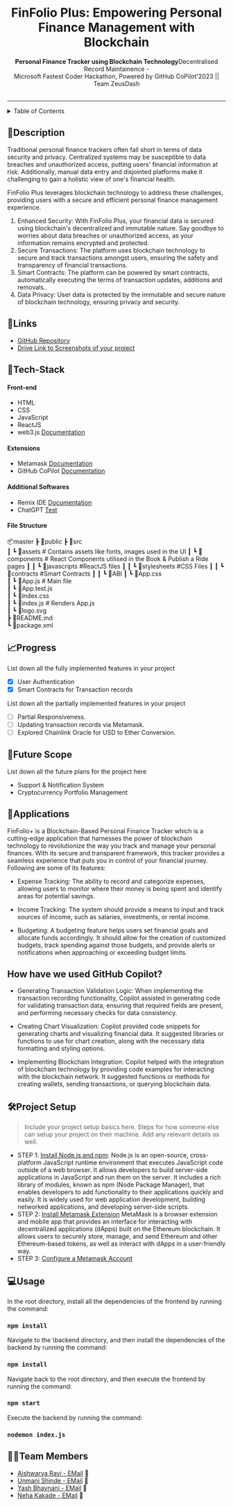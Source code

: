 <h1 align="center">
 FinFolio Plus: Empowering Personal Finance Management with Blockchain
</h1>

<div align="center">
   <strong>Personal Finance Tracker using Blockchain Technology</strong>Decentralised Record Maintainence -<br>
  Microsoft Fastest Coder Hackathon, Powered by GitHub CoPilot'2023 || Team ZeusDash <br> <br>
</div>
<hr>

<details>
<summary>Table of Contents</summary>

- [Description](#description)
- [Links](#links)
- [Tech Stack](#tech-stack)
- [File Structure](#file-structure)
- [Progress](#progress)
- [Future Scope](#future-scope)
- [Applications](#applications)
- [Project Setup](#project-setup)
- [Usage](#usage)
- [Team Members](#team-members)
- [Mentors](#mentors)
- [Screenshots](#screenshots)

</details>

## 📝Description

Traditional personal finance trackers often fall short in terms of data security and privacy. Centralized systems may be susceptible to data breaches and unauthorized access, putting users' financial information at risk. Additionally, manual data entry and disjointed platforms make it challenging to gain a holistic view of one's financial health.

FinFolio Plus leverages blockchain technology to address these challenges, providing users with a secure and efficient personal finance management experience.

1. Enhanced Security: With FinFolio Plus, your financial data is secured using blockchain's decentralized and immutable nature. Say goodbye to worries about data breaches or unauthorized access, as your information remains encrypted and protected.
2. Secure Transactions: The platform uses blockchain technology to secure and track transactions amongst users, ensuring the safety and transparency of financial transactions.
3. Smart Contracts: The platform can be powered by smart contracts, automatically executing the terms of transaction updates, additions and removals..
4. Data Privacy: User data is protected by the immutable and secure nature of blockchain technology, ensuring privacy and security.
## 🔗Links

- [GitHub Repository](https://github.com/Fastest-Coder-First/team-ZeusDash)
- [Drive Link to Screenshots of your project]([https://drive.google.com/drive/folders/1-4yxv0tFacmeiL3HV4LnqMMpuFB9aEDb?usp=sharing](https://drive.google.com/drive/folders/158z7ZSMK8hvNO3d5fko5JnT2Kf9rr-oQ?usp=drive_link))


## 🤖Tech-Stack

#### Front-end
- HTML
- CSS
- JavaScript
- ReactJS
- web3.js [Documentation](https://web3py.readthedocs.io/en/v5/)

#### Extensions
- Metamask [Documentation](https://docs.metamask.io/guide/)
- GitHub CoPilot [Documentation](https://github.com/features/copilot)

#### Additional Softwares
- Remix IDE [Documentation](https://remix-ide.readthedocs.io/en/latest/)
- ChatGPT [Test](https://chat.openai.com/)

#### File Structure

📦master
 ┣ 📂public
 ┣ 📂src                          
 ┃ ┗ 📂assets                                 # Contains assets like fonts, images used in the UI
 ┃ ┗ 📂components                    # React Components utilised in the Book & Publish a Ride pages 
 ┃ ┃ ┗ 📂javascripts                  #ReactJS files
 ┃ ┃ ┗ 📂stylesheets                  #CSS Files
 ┃ ┃ ┗ 📂contracts                    #Smart Contracts
 ┃ ┃ ┗ 📂ABI
 ┃ ┗ 📜App.css             
 ┃ ┗ 📜App.js                               # Main file             
 ┃ ┗ 📜App.test.js            
 ┃ ┗ 📜index.css           
 ┃ ┗ 📜index.js                             # Renders App.js      
 ┃ ┗ 📜logo.svg                 
 ┣ 📜README.md                              
 ┗ 📜package.xml
 
 

## 📈Progress

List down all the fully implemented features in your project
 
- [x] User Authentication
- [x] Smart Contracts for Transaction records

List down all the partially implemented features in your project

- [ ] Partial Responsiveness.
- [ ] Updating transaction records via Metamask.
- [ ] Explored Chainlink Oracle for USD to Ether Conversion.

## 🔮Future Scope

List down all the future plans for the project here

- Support & Notification System
- Cryptocurrency Portfolio Management

## 💸Applications

FinFolio+ is a Blockchain-Based Personal Finance Tracker which is a cutting-edge application that harnesses the power of blockchain technology to revolutionize the way you track and manage your personal finances. With its secure and transparent framework, this tracker provides a seamless experience that puts you in control of your financial journey. Following are some of its features:

* Expense Tracking:  The ability to record and categorize expenses, allowing users to monitor where their money is being spent and identify areas for potential savings.

* Income Tracking:  The system should provide a means to input and track sources of income, such as salaries, investments, or rental income.

* Budgeting: A budgeting feature helps users set financial goals and allocate funds accordingly. It should allow for the creation of customized budgets, track spending against those budgets, and provide alerts or notifications when approaching or exceeding budget limits.

## How have we used GitHub Copilot? 
* Generating Transaction Validation Logic: When implementing the transaction recording functionality, Copilot assisted in generating code for validating transaction data, ensuring that required fields are present, and performing necessary checks for data consistency.

* Creating Chart Visualization: Copilot provided code snippets for generating charts and visualizing financial data. It suggested libraries or functions to use for chart creation, along with the necessary data formatting and styling options.

* Implementing Blockchain Integration: Copilot helped with the integration of blockchain technology by providing code examples for interacting with the blockchain network. It suggested functions or methods for creating wallets, sending transactions, or querying blockchain data.

## 🛠Project Setup

>Include your project setup basics here. Steps for how someone else can setup your project on their machine. Add any relevant details as well.

* STEP 1: [Install Node.js and npm](https://docs.npmjs.com/downloading-and-installing-node-js-and-npm): Node.js is an open-source, cross-platform JavaScript runtime environment that executes JavaScript code outside of a web browser. It allows developers to build server-side applications in JavaScript and run them on the server. It includes a rich library of modules, known as npm (Node Package Manager), that enables developers to add functionality to their applications quickly and easily. It is widely used for web application development, building networked applications, and developing server-side scripts.
* STEP 2: [Install Metamask Extension](https://metamask.io/) MetaMask is a browser extension and mobile app that provides an interface for interacting with decentralized applications (dApps) built on the Ethereum blockchain. It allows users to securely store, manage, and send Ethereum and other Ethereum-based tokens, as well as interact with dApps in a user-friendly way.
* STEP 3: [Configure a Metamask Account](https://docs.metamask.io/guide/#why-metamask)

## 💻Usage

In the root directory, install all the dependencies of the frontend by running the command:
### `npm install`

Navigate to the \backend directory, and then install the dependencies of the backend by running the command:
### `npm install`

Navigate back to the root directory, and then execute the frontend by running the command:
### `npm start`

Execute the backend by running the command:
### `nodemon index.js`

## 👨‍💻Team Members
- [Aishwarya Ravi - ](https://github.com/AishwaryaRavi07) [EMail](aravi_b21@el.vjti.ac.in) :e-mail:
- [Unmani Shinde - ](https://github.com/unmani-shinde) [EMail](usShinde_b21@el.vjti.ac.in) :e-mail:
- [Yash Bhavnani - ](https://github.com/yashbhavnani) [EMail](yBhavnani_b21@el.vjti.ac.in) :e-mail:
- [Neha Kakade - ](https://github.com/NehaKakade1404) [EMail](ngkakade_b21@el.vjti.ac.in) :e-mail:
